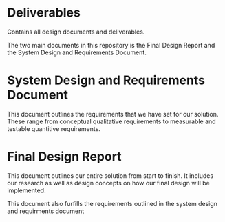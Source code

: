 # Deliverables
Contains all design documents and deliverables.

The two main documents in this repository is the Final Design Report and the System Design and Requirements Document.


# System Design and Requirements Document

This document outlines the requirements that we have set for our solution. These range from conceptual qualitative requirements to measurable and testable quantitive requirements.

# Final Design Report

This document outlines our entire solution from start to finish. It includes our research as well as design concepts on how our final design will be implemented.

This document also furfills the requirements outlined in the system design and requirments document

